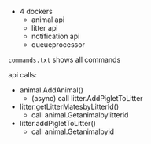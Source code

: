 * 4 dockers
  * animal api
  * litter api
  * notification api
  * queueprocessor 

`commands.txt` shows all commands


api calls: 
* animal.AddAnimal()
  * (async) call litter.AddPigletToLitter
* litter.getLitterMatesbyLitterId()
  * call animal.Getanimalbylitterid
* litter.addPigletToLitter()
  * call animal.Getanimalbyid


